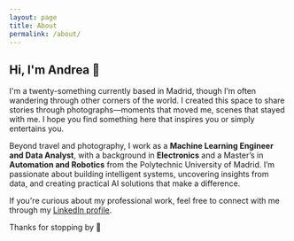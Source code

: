 ```yaml
---
layout: page
title: About
permalink: /about/
---
```


## Hi, I'm Andrea 🌷

I'm a twenty-something currently based in Madrid, though I’m often wandering through other corners of the world. I created this space to share stories through photographs—moments that moved me, scenes that stayed with me. I hope you find something here that inspires you or simply entertains you.

Beyond travel and photography, I work as a **Machine Learning Engineer and Data Analyst**, with a background in **Electronics** and a Master’s in **Automation and Robotics** from the Polytechnic University of Madrid. I’m passionate about building intelligent systems, uncovering insights from data, and creating practical AI solutions that make a difference.

If you're curious about my professional work, feel free to connect with me through my [LinkedIn profile](https://www.linkedin.com/in/andreafontalvo/).

Thanks for stopping by 🤍
